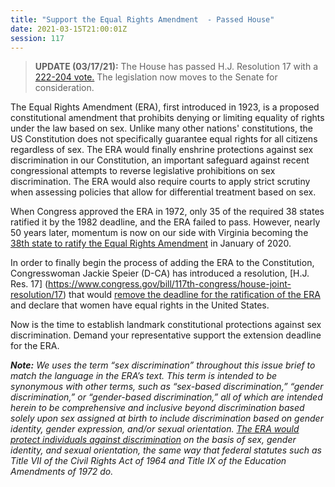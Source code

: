 ```yaml
---
title: "Support the Equal Rights Amendment  - Passed House"
date: 2021-03-15T21:00:01Z
session: 117
---
```

>**UPDATE (03/17/21):** The House has passed H.J. Resolution 17 with a [222-204 vote.](https://www.rollcall.com/2021/03/17/house-votes-to-nix-deadline-for-equal-rights-amendment-ratification/) The legislation now moves to the Senate for consideration. 

The Equal Rights Amendment (ERA), first introduced in 1923, is a proposed constitutional amendment that prohibits denying or limiting equality of rights under the law based on sex. Unlike many other nations' constitutions, the US Constitution does not specifically guarantee equal rights for all citizens regardless of sex. The ERA would finally enshrine protections against sex discrimination in our Constitution, an important safeguard against recent congressional attempts to reverse legislative prohibitions on sex discrimination. The ERA would also require courts to apply strict scrutiny when assessing policies that allow for differential treatment based on sex. 

When Congress approved the ERA in 1972, only 35 of the required 38 states ratified it by the 1982 deadline, and the ERA failed to pass. However, nearly 50 years later, momentum is now on our side with Virginia becoming the [38th state to ratify the Equal Rights Amendment](https://www.washingtonpost.com/local/virginia-politics/2020/01/15/0475d51a-36f1-11ea-9541-9107303481a4_story.html) in January of 2020. 

In order to finally begin the process of adding the ERA to the Constitution, Congresswoman Jackie Speier (D-CA) has introduced a resolution, [H.J. Res. 17] (https://www.congress.gov/bill/117th-congress/house-joint-resolution/17) that would [remove the deadline for the ratification of the ERA](https://www.wsj.com/articles/congress-revives-push-for-equal-rights-amendment-11614434400) and declare that women have equal rights in the United States. 

Now is the time to establish landmark constitutional protections against sex discrimination. Demand your representative support the extension deadline for the ERA.

_**Note:** We uses the term “sex discrimination” throughout this issue brief to match the language in the ERA’s text. This term is intended to be synonymous with other terms, such as “sex-based discrimination,” “gender discrimination,” or “gender-based discrimination,” all of which are intended herein to be comprehensive and inclusive beyond discrimination based solely upon sex assigned at birth to include discrimination based on gender identity, gender expression, and/or sexual orientation. [The ERA would protect individuals against discrimination](https://www.americanprogress.org/issues/women/reports/2020/01/29/479917/equal-rights-amendment-need-know/) on the basis of sex, gender identity, and sexual orientation, the same way that federal statutes such as Title VII of the Civil Rights Act of 1964 and Title IX of the Education Amendments of 1972 do._
